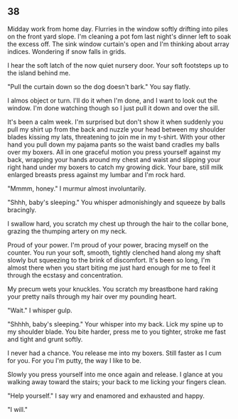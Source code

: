 ## 38

Midday work from home day. 
Flurries in the window softly drifting into piles on the front yard slope. 
I'm cleaning a pot fom last night's dinner left to soak the excess off. 
The sink window curtain's open and I'm thinking about array indices. 
Wondering if snow falls in grids.

I hear the soft latch of the now quiet nursery door. 
Your soft footsteps up to the island behind me.

"Pull the curtain down so the dog doesn't bark." 
You say flatly.

I almos object or turn. 
I'll do it when I'm done, and I want to look out the window. 
I'm done watching though so I just pull it down and over the sill.

It's been a calm week. 
I'm surprised but don't show it when suddenly you pull my shirt up from the back and nuzzle your head between my shoulder blades kissing my lats, threatening to join me in my t-shirt.
With your other hand you pull down my pajama pants so the waist band cradles my balls over my boxers.
All in one graceful motion you press yourself against my back, wrapping your hands around my chest and waist and slipping your right hand under my boxers to catch my growing dick.
Your bare, still milk enlarged breasts press against my lumbar and I'm rock hard.

"Mmmm, honey." 
I murmur almost involuntarily.

"Shhh, baby's sleeping." 
You whisper admonishingly and squeeze by balls bracingly.

I swallow hard, you scratch my chest up through the hair to the collar bone, grazing the thumping artery on my neck.

Proud of your power. 
I'm proud of your power, bracing myself on the counter.
You run your soft, smooth, tightly clenched hand along my shaft slowly but squeezing to the brink of discomfort.
It's been so long, I'm almost there when you start biting me just hard enough for me to feel it through the ecstasy and concentration.

My precum wets your knuckles.
You scratch my breastbone hard raking your pretty nails through my hair over my pounding heart.

"Wait." 
I whisper gulp.

"Shhhh, baby's sleeping." 
Your whisper into my back.
Lick my spine up to my shoulder blade.
You bite harder, press me to you tighter, stroke me fast and tight and grunt softly.

I never had a chance.
You release me into my boxers.
Still faster as I cum for you.
For you I'm putty, the way I like to be.

Slowly you press yourself into me once again and release.
I glance at you walking away toward the stairs; your back to me licking your fingers clean.

"Help yourself." 
I say wry and enamored and exhausted and happy.

"I will." 